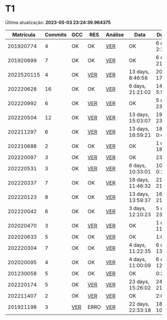 # T1
Última atualização: **2023-05-03 23:24:39.964375**

|  Matrícula | Commits | GCC |  RES |  Análise |  Data |  Duração | 
|---|---|---|---|---|---|---|
|  201920774 |  4 |  OK |  OK |   [VER](./relatorios/201920774/T1/report.html) |  OK |  6 days, 2:19:59 | 
|  201920899 |  7 |  OK |  OK |   [VER](./relatorios/201920899/T1/report.html) |  OK |  6 days, 21:57:04 | 
|  2022520115 |  4 |  OK |  [VER](./relatorios/2022520115/T1/resposta.txt) |   [VER](./relatorios/2022520115/T1/report.html) |  13 days, 8:46:58 |  20 days, 17:39:03 | 
|  202220628 |  16 |  OK |  OK |   [VER](./relatorios/202220628/T1/report.html) |  6 days, 21:21:02 |  14 days, 5:51:29 | 
|  202220992 |  6 |  OK |  [VER](./relatorios/202220992/T1/resposta.txt) |   [VER](./relatorios/202220992/T1/report.html) |  OK |  5 days, 23:25:52 | 
|  202220504 |  12 |  OK |  [VER](./relatorios/202220504/T1/resposta.txt) |   [VER](./relatorios/202220504/T1/report.html) |  13 days, 15:03:07 |  19 days, 23:22:36 | 
|  202211297 |  6 |  OK |  [VER](./relatorios/202211297/T1/resposta.txt) |   [VER](./relatorios/202211297/T1/report.html) |  13 days, 16:59:21 |  18 days, 0:48:48 | 
|  202210688 |  2 |  OK |  OK |   [VER](./relatorios/202210688/T1/report.html) |  OK |  1 day, 18:21:48 | 
|  202220097 |  3 |  OK |  [VER](./relatorios/202220097/T1/resposta.txt) |   [VER](./relatorios/202220097/T1/report.html) |  OK |  23:41:44 | 
|  202220531 |  3 |  OK |  [VER](./relatorios/202220531/T1/resposta.txt) |   [VER](./relatorios/202220531/T1/report.html) |  6 days, 10:33:01 |  10 days, 0:18:54 | 
|  202220337 |  7 |  OK |  OK |   [VER](./relatorios/202220337/T1/report.html) |  18 days, 11:46:32 |  21 days, 21:14:28 | 
|  202220123 |  8 |  OK |  OK |   [VER](./relatorios/202220123/T1/report.html) |  13 days, 13:59:37 |  16 days, 21:37:23 | 
|  202220042 |  6 |  OK |  OK |   [VER](./relatorios/202220042/T1/report.html) |  3 days, 12:10:23 |  5 days, 23:50:24 | 
|  202020470 |  3 |  OK |  [VER](./relatorios/202020470/T1/resposta.txt) |   [VER](./relatorios/202020470/T1/report.html) |  OK |  1 day, 11:01:19 | 
|  202020633 |  5 |  OK |  OK |   [VER](./relatorios/202020633/T1/report.html) |  OK |  1:00:59 | 
|  202220304 |  7 |  OK |  OK |   [VER](./relatorios/202220304/T1/report.html) |  4 days, 11:22:35 |  6 days, 13:25:01 | 
|  202020095 |  4 |  OK |  OK |   [VER](./relatorios/202020095/T1/report.html) |  4 days, 11:00:09 |  6 days, 12:27:23 | 
|  201230058 |  5 |  OK |  OK |   [VER](./relatorios/201230058/T1/report.html) |  OK |  0:23:22 | 
|  202220174 |  5 |  OK |  [VER](./relatorios/202220174/T1/resposta.txt) |   [VER](./relatorios/202220174/T1/report.html) |  23 days, 15:26:02 |  24 days, 21:28:48 | 
|  202211407 |  2 |  OK |  [VER](./relatorios/202211407/T1/resposta.txt) |   [VER](./relatorios/202211407/T1/report.html) |  OK |  2:08:06 | 
|  201921198 |  3 |  [VER](./relatorios/201921198/T1/compilador.txt) |  ERRO |   [VER](./relatorios/201921198/T1/report.html) |  22 days, 22:33:18 |  18 days, 10:55:48 | 
